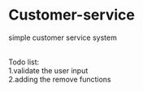 # Customer-service
simple customer service system

  <br />Todo list:
  <br />1.validate the user input
  <br />2.adding the remove functions
